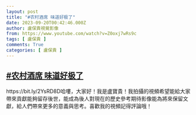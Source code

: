 ```yaml
---
layout: post
title: "#农村酒席 味道好极了"
date: 2023-09-20T00:42:46.000Z
author: 盧保貴視覺影像
from: https://www.youtube.com/watch?v=Z0oxj7wRs9c
tags: [ 盧保貴 ]
comments: True
categories: [ 盧保貴 ]
---
```

<!--1695170566000-->
[#农村酒席 味道好极了](https://www.youtube.com/watch?v=Z0oxj7wRs9c)
------

<div>
https://bit.ly/2YsRD8D哈嘍，大家好！我是盧寶貴！我拍攝的視頻希望能給大家帶來貢獻能夠留存後世，能成為後人對現在的歷史參考期待影像能為將來保留文獻，給人們帶來更多的意義與思考。喜歡我的視頻記得評論哦！
</div>
